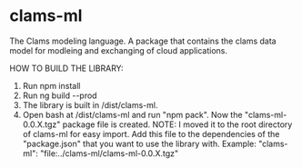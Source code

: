 # clams-ml
The Clams modeling language. A package that contains the clams data model for modleing and exchanging of cloud applications. 

HOW TO BUILD THE LIBRARY:
1) Run npm install 
2) Run ng build --prod
3) The library is built in /dist/clams-ml. 
4) Open bash at /dist/clams-ml and run "npm pack". Now the "clams-ml-0.0.X.tgz" package file is created.
   NOTE: I moved it to the root directory of clams-ml for easy import.
   Add this file to the dependencies of the "package.json" that you want to use the library with.
   Example: "clams-ml": "file:../clams-ml/clams-ml-0.0.X.tgz"